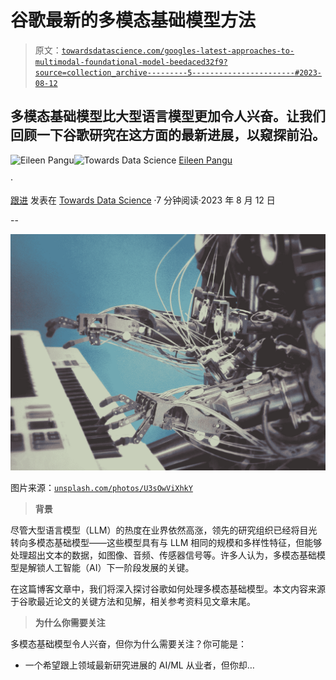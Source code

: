 # 谷歌最新的多模态基础模型方法

> 原文：[`towardsdatascience.com/googles-latest-approaches-to-multimodal-foundational-model-beedaced32f9?source=collection_archive---------5-----------------------#2023-08-12`](https://towardsdatascience.com/googles-latest-approaches-to-multimodal-foundational-model-beedaced32f9?source=collection_archive---------5-----------------------#2023-08-12)

## 多模态基础模型比大型语言模型更加令人兴奋。让我们回顾一下谷歌研究在这方面的最新进展，以窥探前沿。

[](https://eileen-code4fun.medium.com/?source=post_page-----beedaced32f9--------------------------------)![Eileen Pangu](https://eileen-code4fun.medium.com/?source=post_page-----beedaced32f9--------------------------------)[](https://towardsdatascience.com/?source=post_page-----beedaced32f9--------------------------------)![Towards Data Science](https://towardsdatascience.com/?source=post_page-----beedaced32f9--------------------------------) [Eileen Pangu](https://eileen-code4fun.medium.com/?source=post_page-----beedaced32f9--------------------------------)

·

[跟进](https://medium.com/m/signin?actionUrl=https%3A%2F%2Fmedium.com%2F_%2Fsubscribe%2Fuser%2F893d6b8a519f&operation=register&redirect=https%3A%2F%2Ftowardsdatascience.com%2Fgoogles-latest-approaches-to-multimodal-foundational-model-beedaced32f9&user=Eileen+Pangu&userId=893d6b8a519f&source=post_page-893d6b8a519f----beedaced32f9---------------------post_header-----------) 发表在 [Towards Data Science](https://towardsdatascience.com/?source=post_page-----beedaced32f9--------------------------------) ·7 分钟阅读·2023 年 8 月 12 日

--

[](https://medium.com/m/signin?actionUrl=https%3A%2F%2Fmedium.com%2F_%2Fbookmark%2Fp%2Fbeedaced32f9&operation=register&redirect=https%3A%2F%2Ftowardsdatascience.com%2Fgoogles-latest-approaches-to-multimodal-foundational-model-beedaced32f9&source=-----beedaced32f9---------------------bookmark_footer-----------)![](img/4c992bcc9d7d065534e2c5fec5e58b79.png)

图片来源：[`unsplash.com/photos/U3sOwViXhkY`](https://unsplash.com/photos/U3sOwViXhkY)

> **背景**

尽管大型语言模型（LLM）的热度在业界依然高涨，领先的研究组织已经将目光转向多模态基础模型——这些模型具有与 LLM 相同的规模和多样性特征，但能够处理超出文本的数据，如图像、音频、传感器信号等。许多人认为，多模态基础模型是解锁人工智能（AI）下一阶段发展的关键。

在这篇博客文章中，我们将深入探讨谷歌如何处理多模态基础模型。本文内容来源于谷歌最近论文的关键方法和见解，相关参考资料见文章末尾。

> **为什么你需要关注**

多模态基础模型令人兴奋，但你为什么需要关注？你可能是：

+   一个希望跟上领域最新研究进展的 AI/ML 从业者，但你却…
